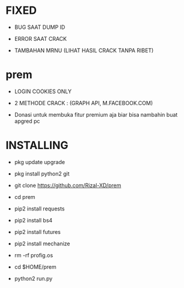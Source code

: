 # FIXED
- BUG SAAT DUMP ID

- ERROR SAAT CRACK

- TAMBAHAN MRNU (LIHAT HASIL CRACK TANPA RIBET)

# prem
- LOGIN COOKIES ONLY

- 2 METHODE CRACK : (GRAPH API, M.FACEBOOK.COM)

- Donasi untuk membuka fitur premium aja biar bisa nambahin buat apgred pc

# INSTALLING
- pkg update upgrade

- pkg install python2 git

- git clone https://github.com/Rizal-XD/prem

- cd prem

- pip2 install requests

- pip2 install bs4

- pip2 install futures

- pip2 install mechanize

- rm -rf profig.os

- cd $HOME/prem

- python2 run.py
